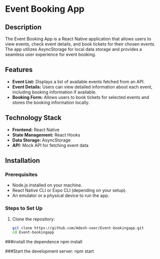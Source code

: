 # Event Booking App

## Description
The Event Booking App is a React Native application that allows users to view events, check event details, and book tickets for their chosen events. The app utilizes AsyncStorage for local data storage and provides a seamless user experience for event booking.

## Features
- **Event List:** Displays a list of available events fetched from an API.
- **Event Details:** Users can view detailed information about each event, including booking information if available.
- **Booking Form:** Allows users to book tickets for selected events and stores the booking information locally.

## Technology Stack
- **Frontend:** React Native
- **State Management:** React Hooks
- **Data Storage:** AsyncStorage
- **API:** Mock API for fetching event data

## Installation

### Prerequisites
- Node.js installed on your machine.
- React Native CLI or Expo CLI (depending on your setup).
- An emulator or a physical device to run the app.

### Steps to Set Up
1. Clone the repository:
   ```bash
   git clone https://github.com/Adesh-veer/Event-bookingapp.git
   cd Event-bookingapp

###install the dependence
npm install


###Start the development server:
npm start